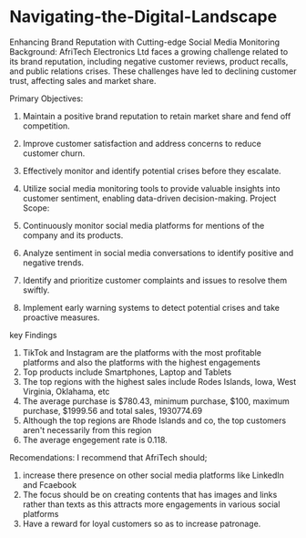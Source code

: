 # Navigating-the-Digital-Landscape
Enhancing Brand Reputation with Cutting-edge Social Media Monitoring
Background: AfriTech Electronics Ltd faces a growing challenge related to its brand reputation, including negative customer reviews, product recalls, and public relations crises. These challenges have led to declining customer trust, affecting sales and market share.

Primary Objectives:

1. Maintain a positive brand reputation to retain market share and fend off competition.
2. Improve customer satisfaction and address concerns to reduce customer churn.
3. Effectively monitor and identify potential crises before they escalate.
4. Utilize social media monitoring tools to provide valuable insights into customer sentiment, enabling data-driven decision-making.
Project Scope:

1. Continuously monitor social media platforms for mentions of the company and its products.
2. Analyze sentiment in social media conversations to identify positive and negative trends.
3. Identify and prioritize customer complaints and issues to resolve them swiftly.
4. Implement early warning systems to detect potential crises and take proactive measures.

key Findings 

1. TikTok and Instagram are the platforms with the most profitable platforms and also the platforms with the highest engagements
2. Top products include Smartphones, Laptop and Tablets
3. The top regions with the highest sales include Rodes Islands, Iowa, West Virginia, Oklahama, etc
4. The average purchase is $780.43, minimum purchase, $100, maximum purchase, $1999.56 and total sales, 1930774.69
5. Although the top regions are Rhode Islands and co, the top customers aren't necessarily from this region
6. The average engegement rate is 0.118.

Recomendations: I recommend that AfriTech should;
1. increase there presence on other social media platforms like LinkedIn and Fcaebook
2. The focus should be on creating contents that has images and links rather than texts as this attracts more engagements in various social platforms
3. Have a reward for loyal customers so as to increase patronage.

